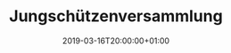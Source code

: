 ---
title: "Jungschützenversammlung"
publishdate: 2019-01-08T08:00:00+01:00
date: 2019-03-16T20:00:00+01:00
location: Dinkelhof
draft: false
outputs:
- html
- calendar
---